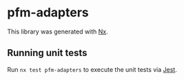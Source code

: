 # pfm-adapters

This library was generated with [Nx](https://nx.dev).

## Running unit tests

Run `nx test pfm-adapters` to execute the unit tests via [Jest](https://jestjs.io).

